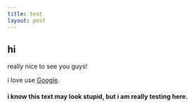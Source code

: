 ```yaml
---
title: test
layout: post
---
```


## hi

really nice to see you guys!

i love use [Google](http://google.com). 

#### i know this text may look stupid, but i am really testing here.

